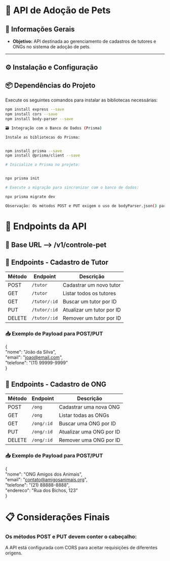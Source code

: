 #  🐾 API de Adoção de Pets
## 📌 Informações Gerais

- **Objetivo:** API destinada ao gerenciamento de cadastros de tutores e ONGs no sistema de adoção de pets.

---


## ⚙️ Instalação e Configuração
## 📦 Dependências do Projeto

Execute os seguintes comandos para instalar as bibliotecas necessárias:

```bash
npm install express --save
npm install cors --save
npm install body-parser --save

🗃️ Integração com o Banco de Dados (Prisma)

Instale as bibliotecas do Prisma:


npm install prisma --save
npm install @prisma/client --save

# Inicialize o Prisma no projeto:


npx prisma init

# Execute a migração para sincronizar com o banco de dados:

npx prisma migrate dev

Observação: Os métodos POST e PUT exigem o uso de bodyParser.json() para que os dados no corpo da requisição sejam processados corretamente.

```
# 🚀 Endpoints da API
## 🔗 Base URL -->  /v1/controle-pet


## 👤 Endpoints - Cadastro de Tutor

| Método | Endpoint     | Descrição                 |
| ------ | ------------ | ------------------------- |
| POST   | `/tutor`     | Cadastrar um novo tutor   |
| GET    | `/tutor`     | Listar todos os tutores   |
| GET    | `/tutor/:id` | Buscar um tutor por ID    |
| PUT    | `/tutor/:id` | Atualizar um tutor por ID |
| DELETE | `/tutor/:id` | Remover um tutor por ID   |


### 📥 Exemplo de Payload para POST/PUT
{ <br>
  "nome": "João da Silva", <br>
  "email": "joao@email.com", <br>
  "telefone": "(11) 99999-9999" <br>
}


## 🏢 Endpoints - Cadastro de ONG
| Método | Endpoint   | Descrição                |
| ------ | ---------- | ------------------------ |
| POST   | `/ong`     | Cadastrar uma nova ONG   |
| GET    | `/ong`     | Listar todas as ONGs     |
| GET    | `/ong/:id` | Buscar uma ONG por ID    |
| PUT    | `/ong/:id` | Atualizar uma ONG por ID |
| DELETE | `/ong/:id` | Remover uma ONG por ID   |


### 📥 Exemplo de Payload para POST/PUT

{ <br>
  "nome": "ONG Amigos dos Animais", <br>
  "email": "contato@amigosanimais.org", <br>
  "telefone": "(21) 88888-8888", <br>
  "endereco": "Rua dos Bichos, 123" <br>
} <br>

# 📋 Considerações Finais
### Os métodos POST e PUT devem conter o cabeçalho:



A API está configurada com CORS para aceitar requisições de diferentes origens.


